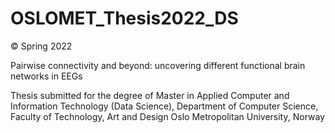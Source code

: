 # OSLOMET_Thesis2022_DS

© Spring 2022

Pairwise connectivity and beyond: uncovering different functional brain networks in EEGs

Thesis submitted for the degree of Master in Applied Computer and Information Technology (Data Science),
Department of Computer Science, Faculty of Technology, Art and Design
Oslo Metropolitan University, Norway
